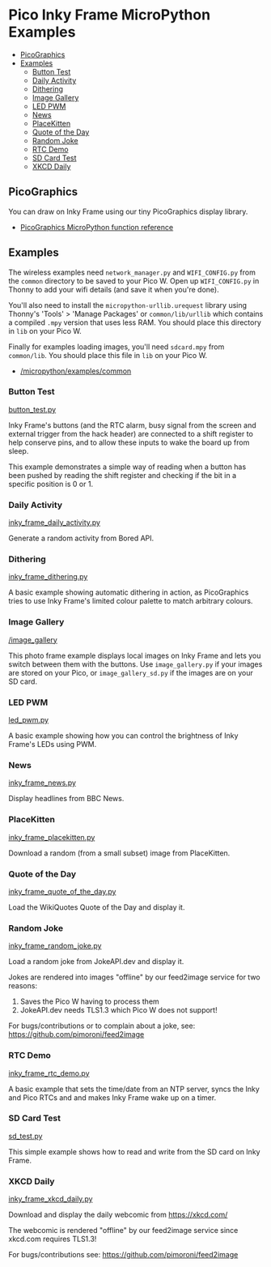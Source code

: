 # Pico Inky Frame MicroPython Examples <!-- omit in toc -->

- [PicoGraphics](#picographics)
- [Examples](#examples)
  - [Button Test](#button-test)
  - [Daily Activity](#daily-activity)
  - [Dithering](#dithering)
  - [Image Gallery](#image-gallery)
  - [LED PWM](#led-pwm)
  - [News](#news)
  - [PlaceKitten](#placekitten)
  - [Quote of the Day](#quote-of-the-day)
  - [Random Joke](#random-joke)
  - [RTC Demo](#rtc-demo)
  - [SD Card Test](#sd-card-test)
  - [XKCD Daily](#xkcd-daily)

## PicoGraphics

You can draw on Inky Frame using our tiny PicoGraphics display library.
- [PicoGraphics MicroPython function reference](../../modules/picographics)

## Examples

The wireless examples need `network_manager.py` and `WIFI_CONFIG.py` from the `common` directory to be saved to your Pico W. Open up `WIFI_CONFIG.py` in Thonny to add your wifi details (and save it when you're done).

You'll also need to install the `micropython-urllib.urequest` library using Thonny's 'Tools' > 'Manage Packages' or `common/lib/urllib` which contains a compiled `.mpy` version that uses less RAM. You should place this directory in `lib` on your Pico W.

Finally for examples loading images, you'll need `sdcard.mpy` from `common/lib`. You should place this file in `lib` on your Pico W.

- [/micropython/examples/common](../common)

### Button Test
[button_test.py](button_test.py)

Inky Frame's buttons (and the RTC alarm, busy signal from the screen and external trigger from the hack header) are connected to a shift register to help conserve pins, and to allow these inputs to wake the board up from sleep.

This example demonstrates a simple way of reading when a button has been pushed by reading the shift register and checking if the bit in a specific position is 0 or 1.

### Daily Activity
[inky_frame_daily_activity.py](inky_frame_daily_activity.py)

Generate a random activity from Bored API.

### Dithering
[inky_frame_dithering.py](inky_frame_dithering.py)

A basic example showing automatic dithering in action, as PicoGraphics tries to use Inky Frame's limited colour palette to match arbitrary colours.

### Image Gallery
[/image_gallery](../inky_frame/image_gallery)

This photo frame example displays local images on Inky Frame and lets you switch between them with the buttons. Use `image_gallery.py` if your images are stored on your Pico, or `image_gallery_sd.py` if the images are on your SD card.

### LED PWM
[led_pwm.py](led_pwm.py)

A basic example showing how you can control the brightness of Inky Frame's LEDs using PWM.

### News
[inky_frame_news.py](inky_frame_news.py)

Display headlines from BBC News.

### PlaceKitten
[inky_frame_placekitten.py](inky_frame_placekitten.py)

Download a random (from a small subset) image from PlaceKitten.

### Quote of the Day
[inky_frame_quote_of_the_day.py](inky_frame_quote_of_the_day.py)

Load the WikiQuotes Quote of the Day and display it.

### Random Joke
[inky_frame_random_joke.py](inky_frame_random_joke.py)

Load a random joke from JokeAPI.dev and display it.

Jokes are rendered into images "offline" by our feed2image service for two reasons:

1. Saves the Pico W having to process them
2. JokeAPI.dev needs TLS1.3 which Pico W does not support!

For bugs/contributions or to complain about a joke, see: https://github.com/pimoroni/feed2image

### RTC Demo
[inky_frame_rtc_demo.py](inky_frame_rtc_demo.py)

A basic example that sets the time/date from an NTP server, syncs the Inky and Pico RTCs and and makes Inky Frame wake up on a timer.

### SD Card Test
[sd_test.py](sd_test.py)

This simple example shows how to read and write from the SD card on Inky Frame.

### XKCD Daily
[inky_frame_xkcd_daily.py](inky_frame_xkcd_daily.py)

Download and display the daily webcomic from https://xkcd.com/

The webcomic is rendered "offline" by our feed2image service since xkcd.com requires TLS1.3!

For bugs/contributions see: https://github.com/pimoroni/feed2image



